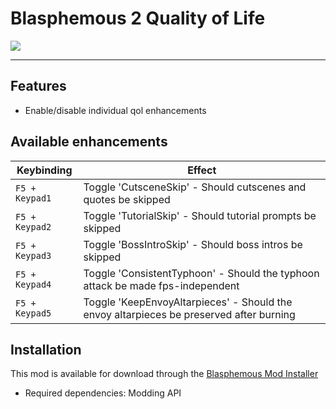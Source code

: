 # Blasphemous 2 Quality of Life

<img src="https://img.shields.io/github/downloads/BrandenEK/BlasII.QualityOfLife/total?color=872124&style=for-the-badge">

---

## Features
- Enable/disable individual qol enhancements

## Available enhancements
| Keybinding | Effect |
| ---------- | ------ |
| ```F5 + Keypad1``` | Toggle 'CutsceneSkip' - Should cutscenes and quotes be skipped |
| ```F5 + Keypad2``` | Toggle 'TutorialSkip' - Should tutorial prompts be skipped |
| ```F5 + Keypad3``` | Toggle 'BossIntroSkip' - Should boss intros be skipped |
| ```F5 + Keypad4``` | Toggle 'ConsistentTyphoon' - Should the typhoon attack be made fps-independent |
| ```F5 + Keypad5``` | Toggle 'KeepEnvoyAltarpieces' - Should the envoy altarpieces be preserved after burning |

## Installation
This mod is available for download through the [Blasphemous Mod Installer](https://github.com/BrandenEK/Blasphemous.Modding.Installer)
- Required dependencies: Modding API